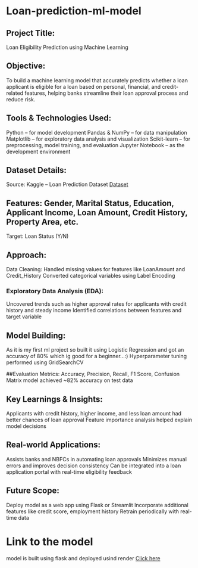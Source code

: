 # Loan-prediction-ml-model

## Project Title:
Loan Eligibility Prediction using Machine Learning

## Objective:
To build a machine learning model that accurately predicts whether a loan applicant is eligible for a loan based on personal, financial, and credit-related features, helping banks streamline their loan approval process and reduce risk.

## Tools & Technologies Used:
Python – for model development
Pandas & NumPy – for data manipulation
Matplotlib  – for exploratory data analysis and visualization
Scikit-learn – for preprocessing, model training, and evaluation
Jupyter Notebook – as the development environment

## Dataset Details:
Source: Kaggle – Loan Prediction Dataset
<a href="https://github.com/NAGESHKATTIMANI/Loan-prediction-ml-model/blob/main/loan-train.csv">Dataset</a>


## Features: Gender, Marital Status, Education, Applicant Income, Loan Amount, Credit History, Property Area, etc.
Target: Loan Status (Y/N)

## Approach:
Data Cleaning:
Handled missing values for features like LoanAmount and Credit_History
Converted categorical variables using Label Encoding 

### Exploratory Data Analysis (EDA):
Uncovered trends such as higher approval rates for applicants with credit history and steady income
Identified correlations between features and target variable

## Model Building:
As it is my first ml project so built it using 
Logistic Regression
and got an accuracy of 80% which ig good for a beginner...:)
Hyperparameter tuning performed using GridSearchCV

##Evaluation Metrics:
Accuracy, Precision, Recall, F1 Score, Confusion Matrix
model achieved ~82% accuracy on test data

## Key Learnings & Insights:
Applicants with credit history, higher income, and less loan amount had better chances of loan approval
Feature importance analysis helped explain model decisions

## Real-world Applications:
Assists banks and NBFCs in automating loan approvals
Minimizes manual errors and improves decision consistency
Can be integrated into a loan application portal with real-time eligibility feedback

## Future Scope:
Deploy model as a web app using Flask or Streamlit
Incorporate additional features like credit score, employment history
Retrain periodically with real-time data

# Link to the model
model is built using flask and deployed usind render
<a href="https://loan-prediction-ml-model-nageshvkattimani.onrender.com/">Click here</a>
